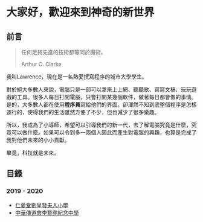 # 大家好，歡迎來到神奇的新世界

## 前言

> 任何足夠先進的技術都等同於魔術。
>
> Arthur C. Clarke

我叫Lawrence，現在是一名熱愛撰寫程序的城市大學學生。

對於絕大多數人來說，電腦只是一部可以拿來上上網、聽聽歌、寫寫文稿、玩玩遊戲的工具。很多人每日打開電腦，只會打開某幾個軟件，做著每日都會做的事情。是的，大多數人都在使用**程序員**寫給他們的界面，卻渾然不知到底整個程序是怎樣運行的，使得我們的生活雖然方便了不少，但也減少了很多樂趣。

所以，我成為了小導師，希望可以引導我們的新一代，去了解電腦究竟是什麼，究竟可以做什麼。如果可以令到多一兩個人因此而產生對電腦的興趣，也算是完成了我對他們未來的小小貢獻。

畢竟，科技就是未來。

## 目錄

### 2019 - 2020

- [仁愛堂劉皇發夫人小學]
- [中華傳道會李賢堯紀念中學]

[仁愛堂劉皇發夫人小學]: ./class/1920/2/index.md
[中華傳道會李賢堯紀念中學]: ./class/1920/1/index.md